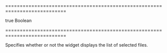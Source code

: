 ===========================================================================
<!--default-->true<!--/default-->
<!--type-->Boolean<!--/type-->
===========================================================================

<!--shortDescription-->
Specifies whether or not the widget displays the list of selected files.
<!--/shortDescription-->

<!--fullDescription-->

<!--/fullDescription-->